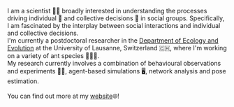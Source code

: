 I am a scientist 👨‍🔬 broadly interested in understanding the processes driving individual 👤 and collective decisions 👥 in social groups. 
Specifically, I am fascinated by the interplay between social interactions and individual and collective decisions.</br>
I'm currently a postdoctoral researcher in the <a href="https://www.unil.ch/dee/home.html">Department of Ecology and Evolution</a>
at the University of Lausanne, Switzerland 🇨🇭, where I'm working on a variety of ant species 🐜🐜🐜.</br>
My research currently involves a combination of behavioural observations and experiments 🕵️‍♂️, agent-based simulations 🖥️, network analysis and pose estimation.</br></br>
You can find out more at my <a href="https://ebiantonygeorge.com/">website</a>🌐!
